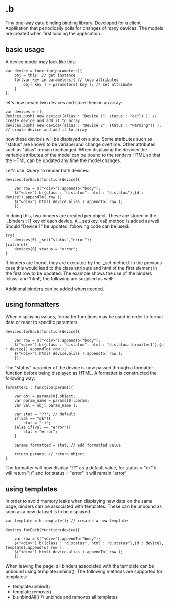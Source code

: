 # .b


Tiny one-way data binding binding library.
Developed for a client Applikation that periodically polls for changes of many devices. The models are created when first loading the application.

## basic usage

A device model may look like this:

```
var device = function(parameters){
	obj = this; // get instance
	for(var key in parameters){ // loop attributes
		obj[ key ] = parameters[ key ]; // set attribute
	}
};
```

let's now create two devices and store them in an array:

```
var devices = [];
devices.push( new device({alias : "Device 1", status : "ok"}) ); // create device and add it to array
devices.push( new device({alias : "Device 2", status : "warning"}) ); // create device and add it to array
```

now these devices will be displayed on a site. Some attributes such as "status" are known to be variabel and change overtime.
Other attributes such as "alias" remain unchanged. When displaying the devices the variable attributes of the model can be bound to the renders HTML
so that the HTML can be updated any time the model changes.

Let's use jQuery to render both devices:

```
devices.forEach(function(device){
	
	var row = $("<div>").appendTo("body");
	$("<div>").b({class : "d.status", html : "d.status"},{d : device}).appendTo( row );
	$("<div>").html( device.alias ).appendTo( row );
	});	
```

In doing this, two binders are created per object. These are stored in the ._binders : [] key of each device.
A ._set(key, val) method is added as well. Should "Device 1" be updated, following code can be used:

```
try{ 
	devices[0]._set("status","error");
}catch(e){
	devices[0].status = "error";
}
```

If binders are found, they are executed by the ._set method. In the previous case this would lead to the class attribute and html of the first element in the first row to be updated.
The example shows the use of the binders 'class' and 'html', the following are supplied as well:

Additional binders can be added when needed.

## using formatters

When displaying values, formatter functions may be used in order to format date or react to specific paramters

```
devices.forEach(function(device){
	
	var row = $("<div>").appendTo("body");
	$("<div>").b({class : "d.status", html : "d.status:formatter1"},{d : device}).appendTo( row );
	$("<div>").html( device.alias ).appendTo( row );
	});	
```
	
The "status" paramter of the device is now passed through a formatter function before being displayed as HTML. A formatter is constructed the following way:

```
formatter1 : function(params){
	
	var obj = params[0].object;
	var param_name = params[0].param;
	var val = obj[ param_name ];
	
	var stat = "??"; // default
	if(val == "ok"){
		stat = ":)";
	}else if(val == "error"){
		stat = "error";
	}
	
	params.formatted = stat; // add formatted value
	
	return params; // return object
}
```

The formatter will now display "??" as a default value, for status = "ok" it will return ":)" and for status = "error" it will remain "error"

## using templates

In order to avoid memory leaks when displaying new data on the same page, binders can be associated with templates.
These can be unbound as soon as a new dataset is to be displayed.

```
var template = b.template(); // creates a new template

devices.forEach(function(device){
	
	var row = $("<div>").appendTo("body");
	$("<div>").b({class : "d.status", html : "d.status"},{d : device}, template).appendTo( row );
	$("<div>").html( device.alias ).appendTo( row );
	});	
```
	
When leaving the page, all binders associated with the template can be unbound using template.unbind();
The following methods are supported for templates:

- template.unbind()
- template.remove()
- b.unbindAll() // unbinds and removes all templates

